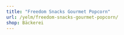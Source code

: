 ```yaml
---
title: "Freedom Snacks Gourmet Popcorn"
url: /yelm/freedom-snacks-gourmet-popcorn/
shop: Bäckerei
---
```

